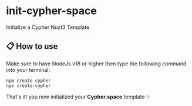 # init-cypher-space

Initialize a Cypher Nuxt3 Template.

## 📋 How to use

Make sure to have NodeJs v18 or higher then type the following command into your terminal:

```shell
npm create cypher
npx create-cypher
```

That's it! you now initialized your **Cypher.space** template ✨
